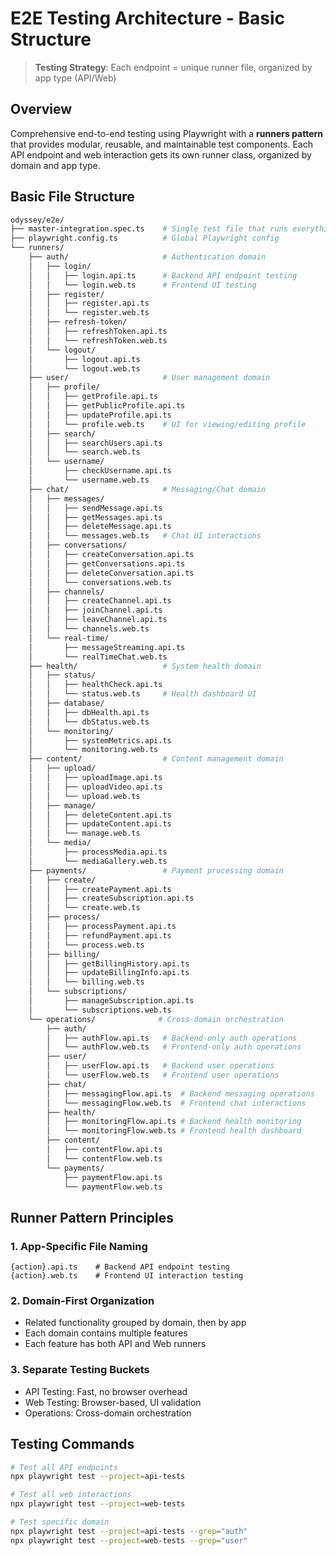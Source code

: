 # E2E Testing Architecture - Basic Structure

> **Testing Strategy**: Each endpoint = unique runner file, organized by app type (API/Web)

## Overview
Comprehensive end-to-end testing using Playwright with a **runners pattern** that provides modular, reusable, and maintainable test components. Each API endpoint and web interaction gets its own runner class, organized by domain and app type.

## Basic File Structure

```bash
odyssey/e2e/
├── master-integration.spec.ts    # Single test file that runs everything
├── playwright.config.ts          # Global Playwright config
└── runners/
    ├── auth/                     # Authentication domain
    │   ├── login/
    │   │   ├── login.api.ts      # Backend API endpoint testing
    │   │   └── login.web.ts      # Frontend UI testing
    │   ├── register/
    │   │   ├── register.api.ts   
    │   │   └── register.web.ts   
    │   ├── refresh-token/
    │   │   ├── refreshToken.api.ts
    │   │   └── refreshToken.web.ts
    │   └── logout/
    │       ├── logout.api.ts     
    │       └── logout.web.ts     
    ├── user/                     # User management domain
    │   ├── profile/
    │   │   ├── getProfile.api.ts
    │   │   ├── getPublicProfile.api.ts
    │   │   ├── updateProfile.api.ts
    │   │   └── profile.web.ts    # UI for viewing/editing profile
    │   ├── search/
    │   │   ├── searchUsers.api.ts
    │   │   └── search.web.ts
    │   └── username/
    │       ├── checkUsername.api.ts
    │       └── username.web.ts
    ├── chat/                     # Messaging/Chat domain
    │   ├── messages/
    │   │   ├── sendMessage.api.ts
    │   │   ├── getMessages.api.ts
    │   │   ├── deleteMessage.api.ts
    │   │   └── messages.web.ts   # Chat UI interactions
    │   ├── conversations/
    │   │   ├── createConversation.api.ts
    │   │   ├── getConversations.api.ts
    │   │   ├── deleteConversation.api.ts
    │   │   └── conversations.web.ts
    │   ├── channels/
    │   │   ├── createChannel.api.ts
    │   │   ├── joinChannel.api.ts
    │   │   ├── leaveChannel.api.ts
    │   │   └── channels.web.ts
    │   └── real-time/
    │       ├── messageStreaming.api.ts
    │       └── realTimeChat.web.ts
    ├── health/                   # System health domain
    │   ├── status/
    │   │   ├── healthCheck.api.ts
    │   │   └── status.web.ts     # Health dashboard UI
    │   ├── database/
    │   │   ├── dbHealth.api.ts
    │   │   └── dbStatus.web.ts
    │   └── monitoring/
    │       ├── systemMetrics.api.ts
    │       └── monitoring.web.ts
    ├── content/                  # Content management domain
    │   ├── upload/
    │   │   ├── uploadImage.api.ts
    │   │   ├── uploadVideo.api.ts
    │   │   └── upload.web.ts
    │   ├── manage/
    │   │   ├── deleteContent.api.ts
    │   │   ├── updateContent.api.ts
    │   │   └── manage.web.ts
    │   └── media/
    │       ├── processMedia.api.ts
    │       └── mediaGallery.web.ts
    ├── payments/                 # Payment processing domain
    │   ├── create/
    │   │   ├── createPayment.api.ts
    │   │   ├── createSubscription.api.ts
    │   │   └── create.web.ts
    │   ├── process/
    │   │   ├── processPayment.api.ts
    │   │   ├── refundPayment.api.ts
    │   │   └── process.web.ts
    │   ├── billing/
    │   │   ├── getBillingHistory.api.ts
    │   │   ├── updateBillingInfo.api.ts
    │   │   └── billing.web.ts
    │   └── subscriptions/
    │       ├── manageSubscription.api.ts
    │       └── subscriptions.web.ts
    └── operations/              # Cross-domain orchestration
        ├── auth/
        │   ├── authFlow.api.ts   # Backend-only auth operations
        │   └── authFlow.web.ts   # Frontend-only auth operations
        ├── user/
        │   ├── userFlow.api.ts   # Backend user operations
        │   └── userFlow.web.ts   # Frontend user operations
        ├── chat/
        │   ├── messagingFlow.api.ts  # Backend messaging operations
        │   └── messagingFlow.web.ts  # Frontend chat interactions
        ├── health/
        │   ├── monitoringFlow.api.ts # Backend health monitoring
        │   └── monitoringFlow.web.ts # Frontend health dashboard
        ├── content/
        │   ├── contentFlow.api.ts
        │   └── contentFlow.web.ts
        └── payments/
            ├── paymentFlow.api.ts
            └── paymentFlow.web.ts
```

## Runner Pattern Principles

### 1. App-Specific File Naming
```
{action}.api.ts    # Backend API endpoint testing
{action}.web.ts    # Frontend UI interaction testing
```

### 2. Domain-First Organization
- Related functionality grouped by domain, then by app
- Each domain contains multiple features
- Each feature has both API and Web runners

### 3. Separate Testing Buckets
- API Testing: Fast, no browser overhead
- Web Testing: Browser-based, UI validation
- Operations: Cross-domain orchestration

## Testing Commands

```bash
# Test all API endpoints
npx playwright test --project=api-tests

# Test all web interactions
npx playwright test --project=web-tests

# Test specific domain
npx playwright test --project=api-tests --grep="auth"
npx playwright test --project=web-tests --grep="user"
```
